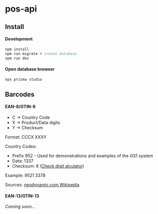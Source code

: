 # pos-api

## **Install**
#### **Development**
```sh
npm install
npm run migrate # create database
npm run dev
```

#### **Open database browser**
```sh
npx prisma studio
```

## Barcodes
#### **EAN-8/GTIN-8**

- C -> Country Code 
- X -> Product/Data digits 
- Y -> Checksum

Format: CCCX XXXY

Country Codes:
- Prefix 952 - Used for demonstrations and examples of the GS1 system
- Data: 1337
- Checksum: 8 ([Check digit alculator](https://www.gs1.org/services/check-digit-calculator))

Example: 9521 3378

Sources: [neodynamic.com](https://www.neodynamic.com/Products/Help/BarcodeWP1.0/barcodes/Ean8.htm),[Wikipedia]()

#### **EAN-13/GTIN-13**
*Coming soon...*